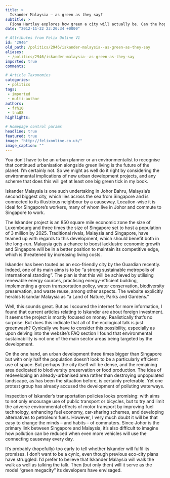 ```yaml
---
title: >
  Iskander Malaysia – as green as they say?
subtitle: >
  Fiona Hartley explores how green a city will actually be. Can the hopes be true? Do we have a trendsetter(/badass) on our hands?
date: "2012-11-22 23:20:34 +0000"

# Attributes from Felix Online V1
id: "2946"
old_path: /politics/2946/iskander-malaysia--as-green-as-they-say
aliases:
 - /politics/2946/iskander-malaysia--as-green-as-they-say
imported: true
comments:

# Article Taxonomies
categories:
 - politics
tags:
 - imported
 - multi-author
authors:
 - frh10
 - tna08
highlights:

# Homepage control params
headline: true
featured: true
image: "http://felixonline.co.uk/"
image_caption: ""
---
```


You don’t have to be an urban planner or an environmentalist to recognise that continued urbanisation alongside green living is the future of the planet. I’m certainly not. So we might as well do it right by considering the environmental implications of new urban development projects, and any scheme that does this will get at least one big green tick in my book.

Iskander Malaysia is one such undertaking in Johor Bahru, Malaysia’s second biggest city, which lies across the sea from Singapore and is connected to its illustrious neighbour by a causeway. Location-wise it is ideal for Singapore’s workers, many of whom live in Johor and commute to Singapore to work.

The Iskander project is an 850 square mile economic zone the size of Luxembourg and three times the size of Singapore set to host a population of 3 million by 2025. Traditional rivals, Malaysia and Singapore, have teamed up with regards to this development, which should benefit both in the long-run. Malaysia gets a chance to boost lacklustre economic growth and Singapore will be in a better position to maintain its competitive edge, which is threatened by increasing living costs.

Iskander has been touted as an eco-friendly city by the Guardian recently. Indeed, one of its main aims is to be “a strong sustainable metropolis of international standing”. The plan is that this will be achieved by utilising renewable energy sources, practising energy-efficient building, implementing a green transportation policy, water conservation, biodiversity preservation, and waste reuse, among other aspects. The website explicitly heralds Iskandar Malaysia as “a Land of Nature, Parks and Gardens.”

Well, this sounds great. But as I scoured the internet for more information, I found that current articles relating to Iskander are about foreign investment. It seems the project is mostly focused on money. Realistically that’s no surprise. But does this indicate that all of the ecological talk is just greenwash? Cynically we have to consider this possibility, especially as upon delving into the website’s FAQ section I found that environmental sustainability is not one of the main sector areas being targeted by the development.

On the one hand, an urban development three times bigger than Singapore but with only half the population doesn’t look to be a particularly efficient use of space. But perhaps the city itself will be dense, and the remaining area dedicated to biodiversity preservation or food production. The idea of redeveloping an already-urbanised area rather than destroying unpopulated landscape, as has been the situation before, is certainly preferable. Yet one protest group has already accused the development of polluting waterways.

Inspection of Iskander’s transportation policies looks promising: with aims to not only encourage use of public transport or bicycles, but to try and limit the adverse environmental effects of motor transport by improving fuel technology, enhancing fuel economy, car-sharing schemes, and developing alternatives to petroleum fuels. However, I very much doubt it will be that easy to change the minds – and habits – of commuters. Since Johor is the primary link between Singapore and Malaysia, it’s also difficult to imagine how pollution can be reduced when even more vehicles will use the connecting causeway every day.

It’s probably (hopefully) too early to tell whether Iskander will fulfil its promises. I don’t want to be a cynic, even though previous eco-city plans have struggled. I’d prefer to believe that Iskander Malaysia will walk the walk as well as talking the talk. Then (but only then) will it serve as the model “green megacity” its developers have envisaged.
